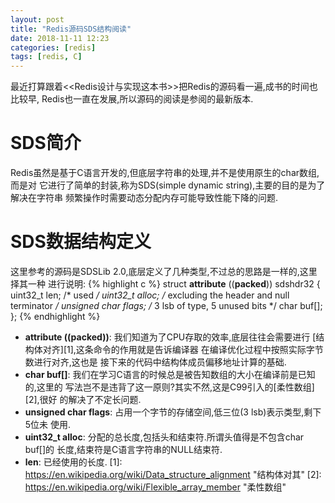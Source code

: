 ```yaml
---
layout: post
title: "Redis源码SDS结构阅读"
date: 2018-11-11 12:23
categories: [redis]
tags: [redis, C]
---
```


最近打算跟着<<Redis设计与实现这本书>>把Redis的源码看一遍,成书的时间也比较早,
Redis也一直在发展,所以源码的阅读是参阅的最新版本.

# SDS简介
Redis虽然是基于C语言开发的,但底层字符串的处理,并不是使用原生的char数组,而是对
它进行了简单的封装,称为SDS(simple dynamic string),主要的目的是为了解决在字符串
频繁操作时需要动态分配内存可能导致性能下降的问题.

# SDS数据结构定义
这里参考的源码是SDSLib 2.0,底层定义了几种类型,不过总的思路是一样的,这里择其一种
进行说明:
{% highlight c %}
struct __attribute__ ((__packed__)) sdshdr32 {
    uint32_t len; /* used */
    uint32_t alloc; /* excluding the header and null terminator */
    unsigned char flags; /* 3 lsb of type, 5 unused bits */
    char buf[];
};
{% endhighlight %}
+ <strong>__attribute__ ((__packed__))</strong>: 我们知道为了CPU存取的效率,底层往往会需要进行
                                [结构体对齐][1],这条命令的作用就是告诉编译器
                                在编译优化过程中按照实际字节数进行对齐,这也是
                                接下来的代码中结构体成员偏移地址计算的基础.
+ <strong>char buf[]</strong>: 我们在学习C语言的时候总是被告知数组的大小在编译前是已知的,这里的
              写法岂不是违背了这一原则?其实不然,这是C99引入的[柔性数组][2],很好
              的解决了不定长问题.
+ <strong>unsigned char flags</strong>: 占用一个字节的存储空间,低三位(3 lsb)表示类型,剩下5位未
                       使用.
+ <strong>uint32_t alloc</strong>: 分配的总长度,包括头和结束符.所谓头值得是不包含char buf[]的
                  长度,结束符是C语言字符串的NULL结束符.
+ <strong>len</strong>: 已经使用的长度.
[1]: https://en.wikipedia.org/wiki/Data_structure_alignment "结构体对其"
[2]: https://en.wikipedia.org/wiki/Flexible_array_member "柔性数组"
